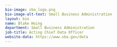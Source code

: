 ```yaml
---
bio-image: sba_logo.png
bio-image-alt-text: Small Business Administration
layout: bio
name: Blake Hoing
department: Small Business Administration
job-title: Acting Chief Data Officer
website-data: https://www.sba.gov/data
---
```

